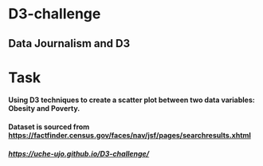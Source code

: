 # D3-challenge
## Data Journalism and D3

# Task
#### Using D3 techniques to create a scatter plot between two data variables: Obesity and Poverty. 
#### Dataset is sourced from https://factfinder.census.gov/faces/nav/jsf/pages/searchresults.xhtml

##### https://uche-ujo.github.io/D3-challenge/
